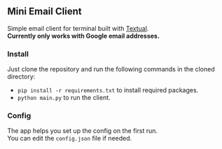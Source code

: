 ## Mini Email Client
Simple email client for terminal built with [Textual](https://github.com/Textualize/textual).\
**Currently only works with Google email addresses.**

### Install
Just clone the repository and run the following commands in the cloned directory:
- `pip install -r requirements.txt` to install required packages.
- `python main.py` to run the client.

### Config
The app helps you set up the config on the first run.\
You can edit the `config.json` file if needed.
